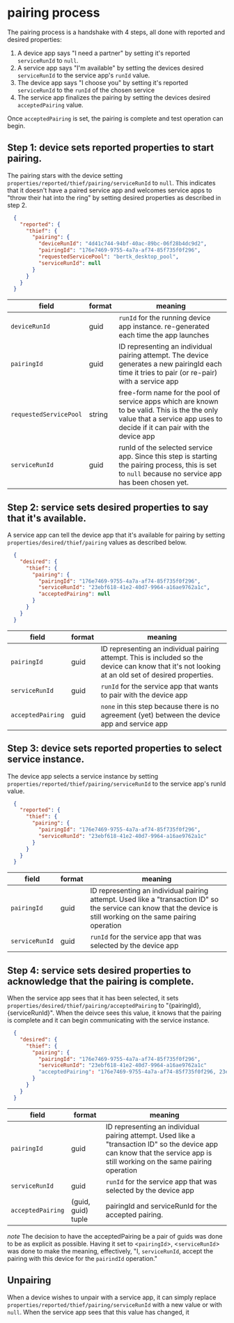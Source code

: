 # pairing process

The pairing process is a handshake with 4 steps, all done with reported and desired properties:
1. A device app says "I need a partner" by setting it's reported `serviceRunId` to `null`.
2. A service app says "I'm available" by setting the devices desired `serviceRunId` to the service app's `runId` value.
3. The device app says "I choose you" by setting it's reported `serviceRunId` to the `runId` of the chosen service
4. The service app finalizes the pairing by setting the devices desired `acceptedPairing` value.

Once `acceptedPairing` is set, the pairing is complete and test operation can begin.

## Step 1: device sets reported properties to start pairing.

The pairing stars with the device setting `properties/reported/thief/pairing/serviceRunId` to `null`.
This indicates that it doesn't have a paired service app and welcomes service apps to "throw their hat into the ring" by setting desired properties as described in step 2.

```json
  {
    "reported": {
      "thief": {
        "pairing": {
          "deviceRunId": "4d41c744-94bf-40ac-89bc-06f28b4dc9d2",
          "pairingId": "176e7469-9755-4a7a-af74-85f735f0f296",
          "requestedServicePool": "bertk_desktop_pool",
          "serviceRunId": null
        }
      }
    }
  }
```

| field | format | meaning |
| - | - | - |
| `deviceRunId` | guid | `runId` for the running device app instance.  re-generated each time the app launches |
| `pairingId` | guid | ID representing an individual pairing attempt.  The device generates a new pairingId each time it tries to pair (or re-pair) with a service app |
| `requestedServicePool` | string | free-form name for the pool of service apps which are known to be valid.  This is the the only value that a service app uses to decide if it can pair with the device app |
| `serviceRunId` | guid | runId of the selected service app. Since this step is starting the pairing process, this is set to `null` because no service app has been chosen yet. |

## Step 2: service sets desired properties to say that it's available.

A service app can tell the device app that it's available for pairing by setting `properties/desired/thief/pairing` values as described below.

```json
  {
    "desired": {
      "thief": {
        "pairing": {
          "pairingId": "176e7469-9755-4a7a-af74-85f735f0f296",
          "serviceRunId": "23ebf618-41e2-40d7-9964-a16ae9762a1c",
          "acceptedPairing": null
        }
      }
    }
  }
```

| field | format | meaning |
| - | - | - |
| `pairingId` | guid | ID representing an individual pairing attempt.  This is included so the device can know that it's not looking at an old set of desired properties. |
| `serviceRunId` | guid | `runId` for the service app that wants to pair with the device app |
| `acceptedPairing` | guid | `none` in this step because there is no agreement (yet) between the device app and service app |

## Step 3: device sets reported properties to select service instance.

The device app selects a service instance by setting `properties/reported/thief/pairing/serviceRunId` to the service app's runId value.

```json
  {
    "reported": {
      "thief": {
        "pairing": {
          "pairingId": "176e7469-9755-4a7a-af74-85f735f0f296",
          "serviceRunId": "23ebf618-41e2-40d7-9964-a16ae9762a1c"
        }
      }
    }
  }
```

| field | format | meaning |
| - | - | - |
| `pairingId` | guid | ID representing an individual pairing attempt.  Used like a "transaction ID" so the service can know that the device is still working on the same pairing operation |
| `serviceRunId` | guid | `runId` for the service app that was selected by the device app |

## Step 4: service sets desired properties to acknowledge that the pairing is complete.

When the service app sees that it has been selected,  it sets `properties/desired/thief/pairing/acceptedPairing` to "{pairingId},{serviceRunId}".
When the deivce sees this value, it knows that the pairing is complete and it can begin communicating with the service instance.
```json
  {
    "desired": {
      "thief": {
        "pairing": {
          "pairingId": "176e7469-9755-4a7a-af74-85f735f0f296",
          "serviceRunId": "23ebf618-41e2-40d7-9964-a16ae9762a1c"
          "acceptedPairing": "176e7469-9755-4a7a-af74-85f735f0f296, 23ebf618-41e2-40d7-9964-a16ae9762a1c",
        }
      }
    }
  }
```

| field | format | meaning |
| - | - | - |
| `pairingId` | guid | ID representing an individual pairing attempt.  Used like a "transaction ID" so the device app can know that the service app is still working on the same pairing operation |
| `serviceRunId` | guid | `runId` for the service app that was selected by the device app |
| `acceptedPairing` | (guid, guid) tuple | pairingId and serviceRunId for the accepted pairing. |

*note* The decision to have the acceptedPairing be a pair of guids was done to be as explicit as possible.  Having it set to  <`pairingId`>, <`serviceRunId`> was done to make the meaning, effectively, "I, `serviceRunId`, accept the pairing with this device for the `pairindId` operation."

## Unpairing
When a device wishes to unpair with a service app, it can simply replace `properties/reported/thief/pairing/serviceRunId` with a new value or with `null`.
When the service app sees that this value has changed, it


